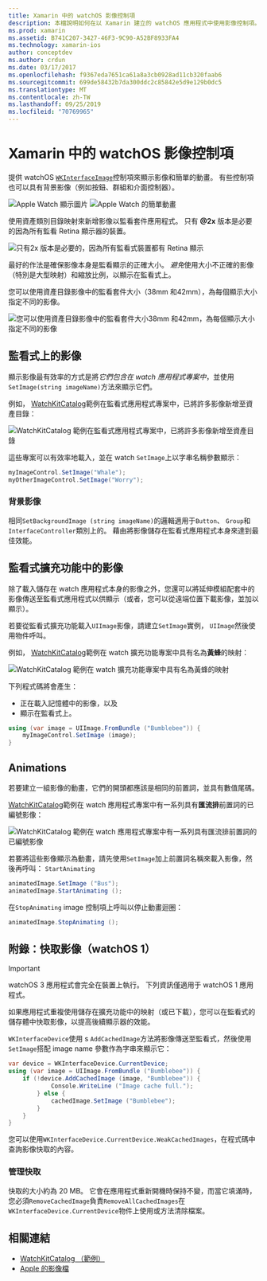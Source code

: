 ```yaml
---
title: Xamarin 中的 watchOS 影像控制項
description: 本檔說明如何在以 Xamarin 建立的 watchOS 應用程式中使用影像控制項。 其中討論 WKInterfaceImage 控制項、SetImage 方法、將影像新增至監看式擴充功能、動畫等等。
ms.prod: xamarin
ms.assetid: B741C207-3427-46F3-9C90-A52BF8933FA4
ms.technology: xamarin-ios
author: conceptdev
ms.author: crdun
ms.date: 03/17/2017
ms.openlocfilehash: f9367eda7651ca61a8a3cb0928ad11cb320faab6
ms.sourcegitcommit: 699de58432b7da300ddc2c85842e5d9e129b0dc5
ms.translationtype: MT
ms.contentlocale: zh-TW
ms.lasthandoff: 09/25/2019
ms.locfileid: "70769965"
---
```

# <a name="watchos-image-controls-in-xamarin"></a>Xamarin 中的 watchOS 影像控制項

提供 watchOS [`WKInterfaceImage`](xref:WatchKit.WKInterfaceImage)控制項來顯示影像和簡單的動畫。 有些控制項也可以具有背景影像（例如按鈕、群組和介面控制器）。

![](image-images/image-walkway.png "Apple Watch 顯示圖片") ![](image-images/image-animation.png "Apple Watch 的簡單動畫")
<!-- watch image courtesy of http://infinitapps.com/bezel/ -->

使用資產類別目錄映射來新增影像以監看套件應用程式。
只有 **@2x** 版本是必要的因為所有監看 Retina 顯示器的裝置。

![](image-images/asset-universal-sml.png "只有2x 版本是必要的，因為所有監看式裝置都有 Retina 顯示")

最好的作法是確保影像本身是監看顯示的正確大小。 *避免*使用大小不正確的影像（特別是大型映射）和縮放比例，以顯示在監看式上。

您可以使用資產目錄影像中的監看套件大小（38mm 和42mm），為每個顯示大小指定不同的影像。

![](image-images/asset-watch-sml.png "您可以使用資產目錄影像中的監看套件大小38mm 和42mm，為每個顯示大小指定不同的影像")

## <a name="images-on-the-watch"></a>監看式上的影像

顯示影像最有效率的方式是將*它們包含在 watch 應用程式專案中*，並使用`SetImage(string imageName)`方法來顯示它們。

例如， [WatchKitCatalog](https://docs.microsoft.com/samples/xamarin/ios-samples/watchos-watchkitcatalog/)範例在監看式應用程式專案中，已將許多影像新增至資產目錄：

![](image-images/asset-whale-sml.png "WatchKitCatalog 範例在監看式應用程式專案中，已將許多影像新增至資產目錄")

這些專案可以有效率地載入，並在 watch `SetImage`上以字串名稱參數顯示：

```csharp
myImageControl.SetImage("Whale");
myOtherImageControl.SetImage("Worry");
```

### <a name="background-images"></a>背景影像

相同`SetBackgroundImage (string imageName)`的邏輯適用于`Button`、 `Group`和`InterfaceController`類別上的。 藉由將影像儲存在監看式應用程式本身來達到最佳效能。

## <a name="images-in-the-watch-extension"></a>監看式擴充功能中的影像

除了載入儲存在 watch 應用程式本身的影像之外，您還可以將延伸模組配套中的影像傳送至監看式應用程式以供顯示（或者，您可以從遠端位置下載影像，並加以顯示）。

若要從監看式擴充功能載入`UIImage`影像，請建立`SetImage`實例， `UIImage`然後使用物件呼叫。

例如， [WatchKitCatalog](https://docs.microsoft.com/samples/xamarin/ios-samples/watchos-watchkitcatalog)範例在 watch 擴充功能專案中具有名為**黃蜂**的映射：

![](image-images/asset-bumblebee-sml.png "WatchKitCatalog 範例在 watch 擴充功能專案中具有名為黃蜂的映射")

下列程式碼將會產生：

- 正在載入記憶體中的影像，以及
- 顯示在監看式上。

```csharp
using (var image = UIImage.FromBundle ("Bumblebee")) {
    myImageControl.SetImage (image);
}
```

## <a name="animations"></a>Animations

若要建立一組影像的動畫，它們的開頭都應該是相同的前置詞，並具有數值尾碼。

[WatchKitCatalog](https://docs.microsoft.com/samples/xamarin/ios-samples/watchos-watchkitcatalog)範例在 watch 應用程式專案中有一系列具有**匯流排**前置詞的已編號影像：

![](image-images/asset-bus-animation-sml.png "WatchKitCatalog 範例在 watch 應用程式專案中有一系列具有匯流排前置詞的已編號影像")

若要將這些影像顯示為動畫，請先使用`SetImage`加上前置詞名稱來載入影像，然後再呼叫： `StartAnimating`

```csharp
animatedImage.SetImage ("Bus");
animatedImage.StartAnimating ();
```

在`StopAnimating` image 控制項上呼叫以停止動畫迴圈：

```csharp
animatedImage.StopAnimating ();
```

<a name="cache" />

## <a name="appendix-caching-images-watchos-1"></a>附錄：快取影像（watchOS 1）

> [!IMPORTANT]
> watchOS 3 應用程式會完全在裝置上執行。 下列資訊僅適用于 watchOS 1 應用程式。

如果應用程式重複使用儲存在擴充功能中的映射（或已下載），您可以在監看式的儲存體中快取影像，以提高後續顯示器的效能。

`WKInterfaceDevice`使用 s `AddCachedImage`方法將影像傳送至監看式，然後使用`SetImage`搭配 image name 參數作為字串來顯示它：

```csharp
var device = WKInterfaceDevice.CurrentDevice;
using (var image = UIImage.FromBundle ("Bumblebee")) {
    if (!device.AddCachedImage (image, "Bumblebee")) {
            Console.WriteLine ("Image cache full.");
        } else {
            cachedImage.SetImage ("Bumblebee");
        }
    }
}
```

您可以使用`WKInterfaceDevice.CurrentDevice.WeakCachedImages`，在程式碼中查詢影像快取的內容。

### <a name="managing-the-cache"></a>管理快取

快取的大小約為 20 MB。 它會在應用程式重新開機時保持不變，而當它填滿時，您必須`RemoveCachedImage`負責`RemoveAllCachedImages`在`WKInterfaceDevice.CurrentDevice`物件上使用或方法清除檔案。

## <a name="related-links"></a>相關連結

- [WatchKitCatalog （範例）](https://docs.microsoft.com/samples/xamarin/ios-samples/watchos-watchkitcatalog)
- [Apple 的影像檔](https://developer.apple.com/documentation/watchkit/wkinterfaceimage)
